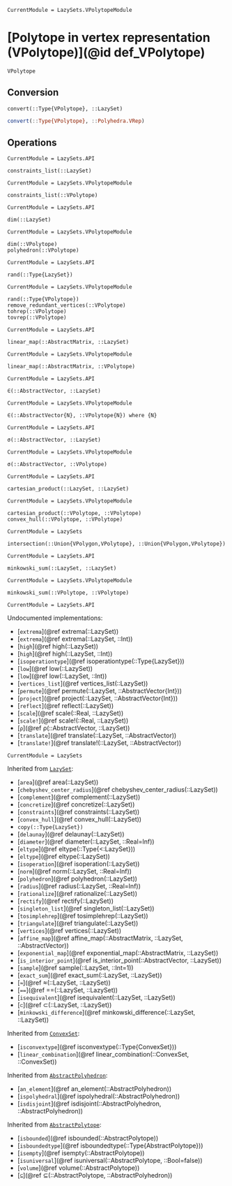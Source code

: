 ```@meta
CurrentModule = LazySets.VPolytopeModule
```

# [Polytope in vertex representation (VPolytope)](@id def_VPolytope)

```@docs
VPolytope
```

## Conversion

```@docs
convert(::Type{VPolytope}, ::LazySet)
```
```julia
convert(::Type{VPolytope}, ::Polyhedra.VRep)
```

## Operations

```@meta
CurrentModule = LazySets.API
```
```@docs; canonical=false
constraints_list(::LazySet)
```
```@meta
CurrentModule = LazySets.VPolytopeModule
```
```@docs
constraints_list(::VPolytope)
```
```@meta
CurrentModule = LazySets.API
```
```@docs; canonical=false
dim(::LazySet)
```
```@meta
CurrentModule = LazySets.VPolytopeModule
```
```@docs
dim(::VPolytope)
polyhedron(::VPolytope)
```
```@meta
CurrentModule = LazySets.API
```
```@docs; canonical=false
rand(::Type{LazySet})
```
```@meta
CurrentModule = LazySets.VPolytopeModule
```
```@docs
rand(::Type{VPolytope})
remove_redundant_vertices(::VPolytope)
tohrep(::VPolytope)
tovrep(::VPolytope)
```
```@meta
CurrentModule = LazySets.API
```
```@docs; canonical=false
linear_map(::AbstractMatrix, ::LazySet)
```
```@meta
CurrentModule = LazySets.VPolytopeModule
```
```@docs
linear_map(::AbstractMatrix, ::VPolytope)
```
```@meta
CurrentModule = LazySets.API
```
```@docs; canonical=false
∈(::AbstractVector, ::LazySet)
```
```@meta
CurrentModule = LazySets.VPolytopeModule
```
```@docs
∈(::AbstractVector{N}, ::VPolytope{N}) where {N}
```
```@meta
CurrentModule = LazySets.API
```
```@docs; canonical=false
σ(::AbstractVector, ::LazySet)
```
```@meta
CurrentModule = LazySets.VPolytopeModule
```
```@docs
σ(::AbstractVector, ::VPolytope)
```
```@meta
CurrentModule = LazySets.API
```
```@docs; canonical=false
cartesian_product(::LazySet, ::LazySet)
```
```@meta
CurrentModule = LazySets.VPolytopeModule
```
```@docs
cartesian_product(::VPolytope, ::VPolytope)
convex_hull(::VPolytope, ::VPolytope)
```
```@meta
CurrentModule = LazySets
```
```@docs; canonical=false
intersection(::Union{VPolygon,VPolytope}, ::Union{VPolygon,VPolytope})
```
```@meta
CurrentModule = LazySets.API
```
```@docs; canonical=false
minkowski_sum(::LazySet, ::LazySet)
```
```@meta
CurrentModule = LazySets.VPolytopeModule
```
```@docs
minkowski_sum(::VPolytope, ::VPolytope)
```

```@meta
CurrentModule = LazySets.API
```

Undocumented implementations:
* [`extrema`](@ref extrema(::LazySet))
* [`extrema`](@ref extrema(::LazySet, ::Int))
* [`high`](@ref high(::LazySet))
* [`high`](@ref high(::LazySet, ::Int))
* [`isoperationtype`](@ref isoperationtype(::Type{LazySet}))
* [`low`](@ref low(::LazySet))
* [`low`](@ref low(::LazySet, ::Int))
* [`vertices_list`](@ref vertices_list(::LazySet))
* [`permute`](@ref permute(::LazySet, ::AbstractVector{Int}))
* [`project`](@ref project(::LazySet, ::AbstractVector{Int}))
* [`reflect`](@ref reflect(::LazySet))
* [`scale`](@ref scale(::Real, ::LazySet))
* [`scale!`](@ref scale!(::Real, ::LazySet))
* [`ρ`](@ref ρ(::AbstractVector, ::LazySet))
* [`translate`](@ref translate(::LazySet, ::AbstractVector))
* [`translate!`](@ref translate!(::LazySet, ::AbstractVector))

```@meta
CurrentModule = LazySets
```

Inherited from [`LazySet`](@ref):
* [`area`](@ref area(::LazySet))
* [`chebyshev_center_radius`](@ref chebyshev_center_radius(::LazySet))
* [`complement`](@ref complement(::LazySet))
* [`concretize`](@ref concretize(::LazySet))
* [`constraints`](@ref constraints(::LazySet))
* [`convex_hull`](@ref convex_hull(::LazySet))
* `copy(::Type{LazySet})`
* [`delaunay`](@ref delaunay(::LazySet))
* [`diameter`](@ref diameter(::LazySet, ::Real=Inf))
* [`eltype`](@ref eltype(::Type{<:LazySet}))
* [`eltype`](@ref eltype(::LazySet))
* [`isoperation`](@ref isoperation(::LazySet))
* [`norm`](@ref norm(::LazySet, ::Real=Inf))
* [`polyhedron`](@ref polyhedron(::LazySet))
* [`radius`](@ref radius(::LazySet, ::Real=Inf))
* [`rationalize`](@ref rationalize(::LazySet))
* [`rectify`](@ref rectify(::LazySet))
* [`singleton_list`](@ref singleton_list(::LazySet))
* [`tosimplehrep`](@ref tosimplehrep(::LazySet))
* [`triangulate`](@ref triangulate(::LazySet))
* [`vertices`](@ref vertices(::LazySet))
* [`affine_map`](@ref affine_map(::AbstractMatrix, ::LazySet, ::AbstractVector))
* [`exponential_map`](@ref exponential_map(::AbstractMatrix, ::LazySet))
* [`is_interior_point`](@ref is_interior_point(::AbstractVector, ::LazySet))
* [`sample`](@ref sample(::LazySet, ::Int=1))
* [`exact_sum`](@ref exact_sum(::LazySet, ::LazySet))
* [`≈`](@ref ≈(::LazySet, ::LazySet))
* [`==`](@ref ==(::LazySet, ::LazySet))
* [`isequivalent`](@ref isequivalent(::LazySet, ::LazySet))
* [`⊂`](@ref ⊂(::LazySet, ::LazySet))
* [`minkowski_difference`](@ref minkowski_difference(::LazySet, ::LazySet))

Inherited from [`ConvexSet`](@ref):
* [`isconvextype`](@ref isconvextype(::Type{ConvexSet}))
* [`linear_combination`](@ref linear_combination(::ConvexSet, ::ConvexSet))

Inherited from [`AbstractPolyhedron`](@ref):
* [`an_element`](@ref an_element(::AbstractPolyhedron))
* [`ispolyhedral`](@ref ispolyhedral(::AbstractPolyhedron))
* [`isdisjoint`](@ref isdisjoint(::AbstractPolyhedron, ::AbstractPolyhedron))

Inherited from [`AbstractPolytope`](@ref):
* [`isbounded`](@ref isbounded(::AbstractPolytope))
* [`isboundedtype`](@ref isboundedtype(::Type{AbstractPolytope}))
* [`isempty`](@ref isempty(::AbstractPolytope))
* [`isuniversal`](@ref isuniversal(::AbstractPolytope, ::Bool=false))
* [`volume`](@ref volume(::AbstractPolytope))
* [`⊆`](@ref ⊆(::AbstractPolytope, ::AbstractPolyhedron))
